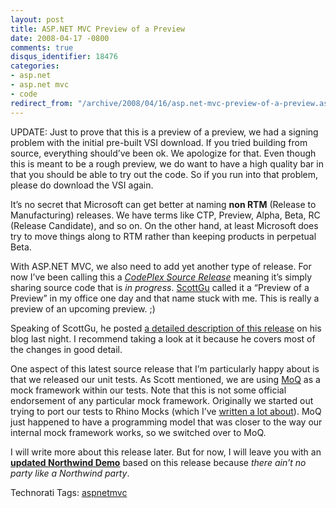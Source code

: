 ```yaml
---
layout: post
title: ASP.NET MVC Preview of a Preview
date: 2008-04-17 -0800
comments: true
disqus_identifier: 18476
categories:
- asp.net
- asp.net mvc
- code
redirect_from: "/archive/2008/04/16/asp.net-mvc-preview-of-a-preview.aspx/"
---
```


UPDATE: Just to prove that this is a preview of a preview, we had a
signing problem with the initial pre-built VSI download. If you tried
building from source, everything should’ve been ok. We apologize for
that. Even though this is meant to be a rough preview, we do want to
have a high quality bar in that you should be able to try out the code.
So if you run into that problem, please do download the VSI again.

It’s no secret that Microsoft can get better at naming **non RTM**
(Release to Manufacturing) releases. We have terms like CTP, Preview,
Alpha, Beta, RC (Release Candidate), and so on. On the other hand, at
least Microsoft does try to move things along to RTM rather than keeping
products in perpetual Beta.

With ASP.NET MVC, we also need to add yet another type of release. For
now I’ve been calling this a *[CodePlex Source
Release](http://www.codeplex.com/aspnet/Release/ProjectReleases.aspx?ReleaseId=12640 "CodePlex Source Release")*
meaning it’s simply sharing source code that is *in progress*.
[ScottGu](http://weblogs.asp.net/scottgu/ "Scott Guthrie") called it a
“Preview of a Preview” in my office one day and that name stuck with me.
This is really a preview of an upcoming preview. ;)

Speaking of ScottGu, he posted [a detailed description of this
release](http://weblogs.asp.net/scottgu/archive/2008/04/16/asp-net-mvc-source-refresh-preview.aspx "ASP.NET MVC Source Refresh Preview")
on his blog last night. I recommend taking a look at it because he
covers most of the changes in good detail.

One aspect of this latest source release that I’m particularly happy
about is that we released our unit tests. As Scott mentioned, we are
using [MoQ](http://code.google.com/p/moq/ "Moq") as a mock framework
within our tests. Note that this is not some official endorsement of any
particular mock framework. Originally we started out trying to port our
tests to Rhino Mocks (which I’ve [written a lot
about](https://haacked.com/tags/rhino+mocks/default.aspx "Rhino Mocks on Haacked.com")).
MoQ just happened to have a programming model that was closer to the way
our internal mock framework works, so we switched over to MoQ.

I will write more about this release later. But for now, I will leave
you with an **[updated Northwind
Demo](https://haacked.com/code/NorthwindDemo.zip "Northwind")** based on
this release because *there ain’t no party like a Northwind party*.

Technorati Tags: [aspnetmvc](http://technorati.com/tags/aspnetmvc)

